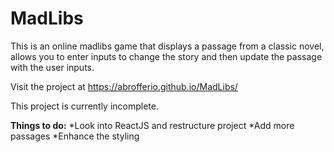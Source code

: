 # MadLibs
This is an online madlibs game that displays a passage from a classic novel, allows you to enter inputs to change the story and then update the passage with the user inputs.

Visit the project at <https://abrofferio.github.io/MadLibs/>

This project is currently incomplete.

**Things to do:**
*Look into ReactJS and restructure project
*Add more passages
*Enhance the styling

